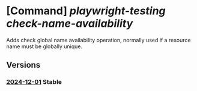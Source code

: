 # [Command] _playwright-testing check-name-availability_

Adds check global name availability operation, normally used if a resource name must be globally unique.

## Versions

### [2024-12-01](/Resources/mgmt-plane/L3N1YnNjcmlwdGlvbnMve30vcHJvdmlkZXJzL21pY3Jvc29mdC5henVyZXBsYXl3cmlnaHRzZXJ2aWNlL2NoZWNrbmFtZWF2YWlsYWJpbGl0eQ==/2024-12-01.xml) **Stable**

<!-- mgmt-plane /subscriptions/{}/providers/microsoft.azureplaywrightservice/checknameavailability 2024-12-01 -->
